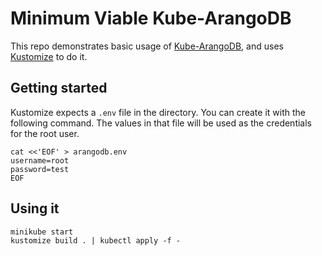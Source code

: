 # Minimum Viable Kube-ArangoDB

This repo demonstrates basic usage of [Kube-ArangoDB](https://github.com/arangodb/kube-arangodb), and uses [Kustomize](https://kustomize.io/) to do it.

## Getting started

Kustomize expects a `.env` file in the directory. You can create it with the following command. The values in that file will be used as the credentials for the root user.

```
cat <<'EOF' > arangodb.env
username=root
password=test
EOF
```

## Using it

```
minikube start
kustomize build . | kubectl apply -f -
```
